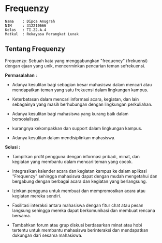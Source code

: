 # Frequenzy

```
Nama    : Dipca Anugrah
NIM     : 312210666
Kelas   : TI.22.A.4
Matkul  : Rekayasa Perangkat Lunak
```

## Tentang Frequenzy
Frequenzy: Sebuah kata yang menggabungkan "frequency" (frekuensi) dengan ejaan yang unik, mencerminkan pencarian teman sefrekuensi.

**Permasalahan	:**

-	Adanya kesulitan bagi sebagian besar mahasiswa dalam mencari atau mendapatkan teman yang satu frekuensi dalam lingkungan kampus.

-	Keterbatasan dalam mencari informasi acara, kegiatan, dan lain sebagainya yang masih berhubungan dengan lingkungan perkuliahan.

-	Adanya kesulitan bagi mahasiswa yang kurang baik dalam bersosialisasi.

-	kurangnya kekompakkan dan support dalam lingkungan kampus.

-	Adanya kesulitan dalam mendisiplinkan mahasiswa.

**Solusi		:**

-	Tampilkan profil pengguna dengan informasi pribadi, minat, dan kegiatan yang membantu dalam mencari teman yang cocok.

-	Integrasikan kalender acara dan kegiatan kampus ke dalam aplikasi "Frequenzy" sehingga mahasiswa dapat dengan mudah mengetahui dan bergabung dengan berbagai acara dan kegiatan yang berlangsung.

-	Izinkan pengguna untuk membuat dan mempromosikan acara atau kegiatan mereka sendiri.

-	Fasilitasi interaksi antara mahasiswa dengan fitur chat atau pesan langsung sehingga mereka dapat berkomunikasi dan membuat rencana bersama.

-	Tambahkan forum atau grup diskusi berdasarkan minat atau hobi tertentu untuk membantu mahasiswa berinteraksi dan mendapatkan dukungan dari sesama mahasiswa.
